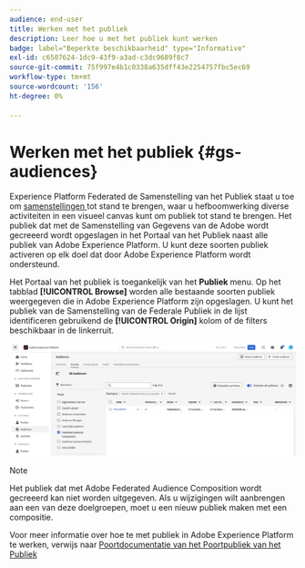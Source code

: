 ```yaml
---
audience: end-user
title: Werken met het publiek
description: Leer hoe u met het publiek kunt werken
badge: label="Beperkte beschikbaarheid" type="Informative"
exl-id: c6507624-1dc9-43f9-a3ad-c3dc9689f8c7
source-git-commit: 75f997e4b1c0338a635dff43e2254757fbc5ec69
workflow-type: tm+mt
source-wordcount: '156'
ht-degree: 0%

---
```


# Werken met het publiek {#gs-audiences}

Experience Platform Federated de Samenstelling van het Publiek staat u toe om [ samenstellingen ](../compositions/gs-compositions.md) tot stand te brengen, waar u hefboomwerking diverse activiteiten in een visueel canvas kunt om publiek tot stand te brengen. Het publiek dat met de Samenstelling van Gegevens van de Adobe wordt gecreeerd wordt opgeslagen in het Portaal van het Publiek naast alle publiek van Adobe Experience Platform. U kunt deze soorten publiek activeren op elk doel dat door Adobe Experience Platform wordt ondersteund.

Het Portaal van het publiek is toegankelijk van het **Publiek** menu. Op het tabblad **[!UICONTROL Browse]** worden alle bestaande soorten publiek weergegeven die in Adobe Experience Platform zijn opgeslagen. U kunt het publiek van de Samenstelling van de Federale Publiek in de lijst identificeren gebruikend de **[!UICONTROL Origin]** kolom of de filters beschikbaar in de linkerruit.

![](assets/audiences-list.png)

>[!NOTE]
>
>Het publiek dat met Adobe Federated Audience Composition wordt gecreeerd kan niet worden uitgegeven. Als u wijzigingen wilt aanbrengen aan een van deze doelgroepen, moet u een nieuw publiek maken met een compositie.

Voor meer informatie over hoe te met publiek in Adobe Experience Platform te werken, verwijs naar [ Poortdocumentatie van het Poortpubliek van het Publiek ](https://experienceleague.adobe.com/en/docs/experience-platform/segmentation/ui/audience-portal)

